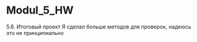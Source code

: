 # Modul_5_HW
5.6. Итоговый проект
Я сделал больше методов для проверок, надеюсь это не принципиально
